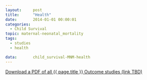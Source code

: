 ```yaml
---
layout:     post
title:      "Health"
date:       2014-01-01 00:00:01
categories: 
  - Child Survival
topic: maternal-neonatal_mortality
tags:       
  - studies
  - health

data:       child_survival-MNM-health
---
```


[Download a PDF of all {{ page.title }} Outcome studies (link TBD)]()